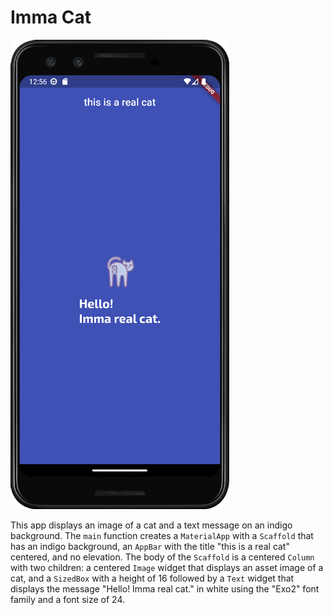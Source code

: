 # Imma Cat

![Imma cat](https://github.com/julianasalafia/FlutterSession/blob/main/1_Screenshots/imma_cat.png)

This app displays an image of a cat and a text message on an indigo background. The `main` function creates a `MaterialApp` with a `Scaffold` that has an indigo background, an `AppBar` with the title "this is a real cat" centered, and no elevation. The body of the `Scaffold` is a centered `Column` with two children: a centered `Image` widget that displays an asset image of a cat, and a `SizedBox` with a height of 16 followed by a `Text` widget that displays the message "Hello! Imma real cat." in white using the "Exo2" font family and a font size of 24.

